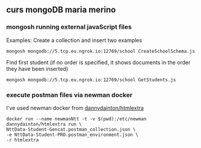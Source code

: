 ## curs mongoDB maria merino

### mongosh running external javaScript files

Examples:
Create a collection and insert two examples
```
mongosh mongodb://5.tcp.eu.ngrok.io:12769/school CreateSchoolSchema.js
```
Find first student (if no order is specified, it shows documents in the order they have been inserted)
```
mongosh mongodb://5.tcp.eu.ngrok.io:12769/school GetStudents.js
```

### execute postman files via newman docker
I've used newman docker from [dannydainton/htmlextra](https://hub.docker.com/r/dannydainton/htmlextra)

```
docker run --name newmanNtt -t -v $(pwd):/etc/newman dannydainton/htmlextra run \
NttData-Student-Gencat.postman_collection.json \
-e NttData-Student-PRO.postman_environment.json \
-r htmlextra
```


